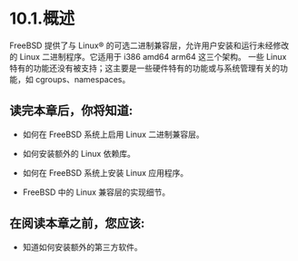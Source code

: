 # 10.1.概述

 FreeBSD 提供了与 Linux® 的可选二进制兼容层，允许用户安装和运行未经修改的 Linux 二进制程序。它适用于 i386 amd64 arm64 这三个架构。
 一些 Linux 特有的功能还没有被支持；这主要是一些硬件特有的功能或与系统管理有关的功能，如 cgroups、namespaces。

## 读完本章后，你将知道:

+ 如何在 FreeBSD 系统上启用 Linux 二进制兼容层。

+ 如何安装额外的 Linux 依赖库。

+ 如何在 FreeBSD 系统上安装 Linux 应用程序。

+ FreeBSD 中的 Linux 兼容层的实现细节。

## 在阅读本章之前，您应该:

+ 知道如何安装额外的第三方软件。
